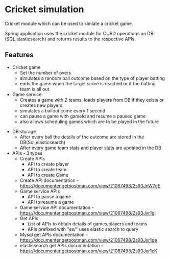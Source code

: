 
# Cricket simulation

Cricket module which can be used to simlate a cricket game.

Spring application uses the cricket module for CURD operations on DB (SQL,elasticsearch) and returns results to the respective APIs.






## Features

* Cricket game
  - Set the number of overs
  - simulates a random ball outcome based on the type of player batting
  - ends the game when the target score is reached or if the batting team is all out 
* Game service
  - Creates a game with 2 teams, loads players from DB if they exists or creates new players
  - simulates a ballout come every 1 second
  - can pause a game with gameId and resume a paused game
  - also allows scheduling games which are to be played in the future
- DB storage 
  - After every ball the details of the outcome are stored in the DB(Sql,elasticsearch)
  - After every game team stats and player stats are updated in the DB
- APIs - 3 types
  - Create APIs
    - API to create player
    - API to create team
    - API to create Game
  - Create API documentation - https://documenter.getpostman.com/view/21067498/2s93JnW7gE
  - Game service APIs
    - API to pause a game
    - API to resume a game
  - Game service API documentation - https://documenter.getpostman.com/view/21067498/2s93Jxr1gi
  - Get APIs
    - List of APIs to obtain details of games,players and teams
    - APIs prefixed with "es/" uses elastic search to query
  - Mysql get APIs documentation - https://documenter.getpostman.com/view/21067498/2s93Jxr1ge
  - elasticsearch get APIs documentation - https://documenter.getpostman.com/view/21067498/2s93Jxr1cK


